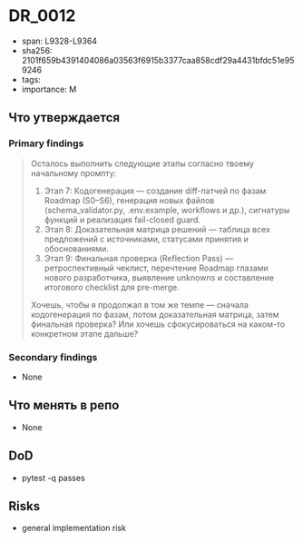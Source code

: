 # DR_0012

- span: L9328-L9364
- sha256: 2101f659b4391404086a03563f6915b3377caa858cdf29a4431bfdc51e959246
- tags: 
- importance: M

## Что утверждается
### Primary findings
> Осталось выполнить следующие этапы согласно твоему начальному промпту:
> 
> 1. Этап 7: Кодогенерация — создание diff-патчей по фазам Roadmap (S0–S6), генерация новых файлов (schema_validator.py, .env.example, workflows и др.), сигнатуры функций и реализация fail-closed guard.
> 2. Этап 8: Доказательная матрица решений — таблица всех предложений с источниками, статусами принятия и обоснованиями.
> 3. Этап 9: Финальная проверка (Reflection Pass) — ретроспективный чеклист, перечтение Roadmap глазами нового разработчика, выявление unknowns и составление итогового checklist для pre-merge.
> 
> Хочешь, чтобы я продолжал в том же темпе — сначала кодогенерация по фазам, потом доказательная матрица, затем финальная проверка? Или хочешь сфокусироваться на каком-то конкретном этапе дальше?

### Secondary findings
- None

## Что менять в репо
- None

## DoD
- pytest -q passes

## Risks
- general implementation risk
